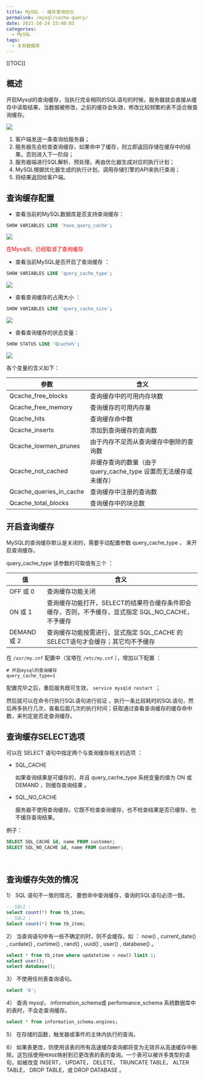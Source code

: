```yaml
---
title: MySQL - 缓存查询优化
permalink: /mysql/cache-query/
date: 2021-10-24 15:40:03
categories: 
  - MySQL
tags: 
  - 关系数据库
---
```


[[TOC]]

## 概述

开启Mysql的查询缓存，当执行完全相同的SQL语句的时候，服务器就会直接从缓存中读取结果，当数据被修改，之前的缓存会失效，修改比较频繁的表不适合做查询缓存。



 ![](https://fastly.jsdelivr.net/gh/Kele-Bingtang/static/img/MySQL/20211024152026.png)

1. 客户端发送一条查询给服务器；
2. 服务器先会检查查询缓存，如果命中了缓存，则立即返回存储在缓存中的结果。否则进入下一阶段；
3. 服务器端进行SQL解析、预处理，再由优化器生成对应的执行计划；
4. MySQL根据优化器生成的执行计划，调用存储引擎的API来执行查询；
5. 将结果返回给客户端。

## 查询缓存配置

- 查看当前的MySQL数据库是否支持查询缓存：

```SQL
SHOW VARIABLES LIKE 'have_query_cache';	
```

![](https://fastly.jsdelivr.net/gh/Kele-Bingtang/static/img/MySQL/20211024152039.png)

<font color='red'>在Mysql8，已经取消了查询缓存</font>



- 查看当前MySQL是否开启了查询缓存 ：

```SQL
SHOW VARIABLES LIKE 'query_cache_type'; 
```

![](https://fastly.jsdelivr.net/gh/Kele-Bingtang/static/img/MySQL/20211024152045.png)

- 查看查询缓存的占用大小 ：

```SQL
SHOW VARIABLES LIKE 'query_cache_size';
```

![](https://fastly.jsdelivr.net/gh/Kele-Bingtang/static/img/MySQL/20211024152056.png)

- 查看查询缓存的状态变量：

```SQL
SHOW STATUS LIKE 'Qcache%';
```

![](https://fastly.jsdelivr.net/gh/Kele-Bingtang/static/img/MySQL/20211024152107.png)

各个变量的含义如下：

| 参数                    | 含义                                                         |
| ----------------------- | ------------------------------------------------------------ |
| Qcache_free_blocks      | 查询缓存中的可用内存块数                                     |
| Qcache_free_memory      | 查询缓存的可用内存量                                         |
| Qcache_hits             | 查询缓存命中数                                               |
| Qcache_inserts          | 添加到查询缓存的查询数                                       |
| Qcache_lowmen_prunes    | 由于内存不足而从查询缓存中删除的查询数                       |
| Qcache_not_cached       | 非缓存查询的数量（由于 query_cache_type 设置而无法缓存或未缓存） |
| Qcache_queries_in_cache | 查询缓存中注册的查询数                                       |
| Qcache_total_blocks     | 查询缓存中的块总数                                           |



## 开启查询缓存

MySQL的查询缓存默认是关闭的，需要手动配置参数 query_cache_type ， 来开启查询缓存。

query_cache_type 该参数的可取值有三个 ：

| 值          | 含义                                                         |
| ----------- | ------------------------------------------------------------ |
| OFF 或 0    | 查询缓存功能关闭                                             |
| ON 或 1     | 查询缓存功能打开，SELECT的结果符合缓存条件即会缓存，否则，不予缓存，显式指定 SQL_NO_CACHE，不予缓存 |
| DEMAND 或 2 | 查询缓存功能按需进行，显式指定 SQL_CACHE 的SELECT语句才会缓存；其它均不予缓存 |

在 `/usr/my.cnf` 配置中（宝塔在 `/etc/my.cnf` ），增加以下配置 ： 

```properties
# 开启mysql的查询缓存
query_cache_type=1
```

配置完毕之后，重启服务既可生效， `service mysqld restart `；

然后就可以在命令行执行SQL语句进行验证 ，执行一条比较耗时的SQL语句，然后再多执行几次，查看后面几次的执行时间；获取通过查看查询缓存的缓存命中数，来判定是否走查询缓存。

## 查询缓存SELECT选项

可以在 SELECT 语句中指定两个与查询缓存相关的选项 ：

- SQL_CACHE

  如果查询结果是可缓存的，并且 query_cache_type 系统变量的值为 ON 或 DEMAND ，则缓存查询结果 。

- SQL_NO_CACHE

  服务器不使用查询缓存。它既不检查查询缓存，也不检查结果是否已缓存，也不缓存查询结果。

例子：

```SQL
SELECT SQL_CACHE id, name FROM customer;
SELECT SQL_NO_CACHE id, name FROM customer;
```

​	

## 查询缓存失效的情况

1） SQL 语句不一致的情况， 要想命中查询缓存，查询的SQL语句必须一致。

```SQL
-- SQL1 : 
select count(*) from tb_item;
-- SQL2 : 
Select count(*) from tb_item;
```

2） 当查询语句中有一些不确定的时，则不会缓存。如 ： now() , current_date() , curdate() , curtime() , rand() , uuid() , user() , database() 。

```SQL
select * from tb_item where updatetime < now() limit 1;
select user();
select database();
```

3） 不使用任何表查询语句。

```SQL
select 'A';
```

4）  查询 mysql， information_schema或  performance_schema 系统数据库中的表时，不会走查询缓存。

```SQL
select * from information_schema.engines;
```

5） 在存储的函数，触发器或事件的主体内执行的查询。

6） 如果表更改，则使用该表的所有高速缓存查询都将变为无效并从高速缓存中删除。这包括使用`MERGE`映射到已更改表的表的查询。一个表可以被许多类型的语句，如被改变 INSERT， UPDATE， DELETE， TRUNCATE TABLE， ALTER TABLE， DROP TABLE，或 DROP DATABASE 。